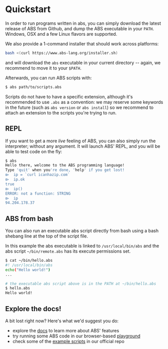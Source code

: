 # Quickstart

In order to run programs written in abs, you can simply download
the latest release of ABS from Github, and dump the ABS executable
in your `PATH`. Windows, OSX and a few Linux flavors are supported.

We also provide a 1-command installer that should work across
platforms:

```bash
bash <(curl https://www.abs-lang.org/installer.sh)
```

and will download the `abs` executable in your current
directory -- again, we recommend to move it to your `$PATH`.

Afterwards, you can run ABS scripts with:

```bash
$ abs path/to/scripts.abs
```

Scripts do not have to have a specific extension,
although it's recommended to use `.abs` as a
convention: we may reserve some keywords in the
future (such as `abs version` or `abs install`)
so we recommend to attach an extension to the
scripts you're trying to run.

## REPL

If you want to get a more _live_ feeling of ABS, you can
also simply run the interpreter; without any argument. It
will launch ABS' REPL, and you will be able to test code on
the fly:

```bash
$ abs
Hello there, welcome to the ABS programming language!
Type 'quit' when you're done, 'help' if you get lost!
⧐  ip = `curl icanhazip.com`
⧐  ip.ok
true
⧐  ip()
ERROR: not a function: STRING
⧐  ip
94.204.178.37
```

## ABS from bash

You can also run an executable abs script directly from bash
using a bash shebang line at the top of the script file.

In this example the abs executable is linked to `/usr/local/bin/abs`
and the abs script `~/bin/remote.abs` has its execute permissions set.

```bash
$ cat ~/bin/hello.abs
#! /usr/local/bin/abs
echo("Hello world!")
...

# the executable abs script above is in the PATH at ~/bin/hello.abs
$ hello.abs
Hello world!
```

## Explore the docs!

A bit lost right now? Here's what we'd suggest you do:

* explore the [docs](/docs) to learn more about ABS' features 
* try running some ABS code in our browser-based [playground](/playground)
* check some of the [example scripts](https://github.com/abs-lang/abs/tree/master/examples) in our official repo
